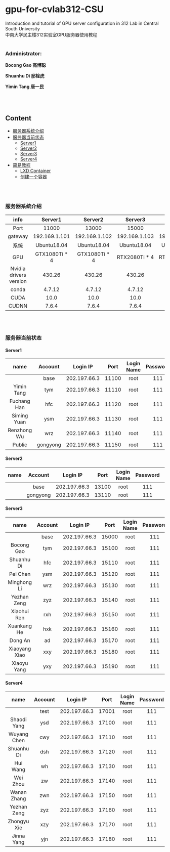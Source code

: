 # gpu-for-cvlab312-CSU
 Introduction and tutorial of GPU server configuration in 312 Lab in Central South University   
 中南大学民主楼312实验室GPU服务器使用教程
<br/>
<br/>

### Administrator:   

**Bocong Gao 高博聪**    

**Shuanhu Di 邸栓虎**    

**Yimin Tang 唐一民**   

<br/>
<br/>

## Content
- [服务器系统介绍](#服务器系统介绍)
- [服务器当前状态](#服务器当前状态)
  - [Server1](#Server1)
  - [Server2](#Server2)
  - [Server3](#Server3)
  - [Server4](#Server4)
- [简易教程](#简易教程)
  - [LXD Container](/lxd.md)
  - [创建一个容器](/create.md)


<br/>
<br/>

### 服务器系统介绍
 
| info | Server1 | Server2 | Server3 | Server4 | 
| :----: | :----: | :------: | :---: | :------: | 
| Port  | 11000 | 13000 | 15000 | 17000 | 
| gateway | 192.169.1.101 | 192.169.1.102 | 192.169.1.103 | 192.169.1.104 |
| 系统 | Ubuntu18.04 | Ubuntu18.04 | Ubuntu18.04 | Ubuntu18.04 | 
| GPU | GTX1080Ti * 4 | GTX1080Ti * 4 | RTX2080Ti * 4 | RTX2080Ti * 4 |  
| Nvidia drivers version | 430.26 | 430.26 | 430.26 | 430.26 |  
| conda | 4.7.12 | 4.7.12 | 4.7.12 | 4.7.12 | 
| CUDA | 10.0 | 10.0 | 10.0 | 10.0 |  
| CUDNN | 7.6.4 | 7.6.4 | 7.6.4 | 7.6.4 |  

<br/>
<br/>

### 服务器当前状态
#### Server1

| name | Account | Login IP | Port | Login Name | Password | Ipv4 address |  
| :----: | :----: | :------: | :---: | :------: | :---: | :--------: |
|   | base | 202.197.66.3 | 11100 | root | 111 | 10.119.6.151:22 |
| Yimin Tang | tym | 202.197.66.3 | 11110 | root | 111 | 10.119.6.88:22 |
| Fuchang Han | hfc | 202.197.66.3 | 11120 | root | 111 | 10.119.6.155:22 |
| Siming Yuan | ysm | 202.197.66.3 | 11130 | root | 111 | 10.119.6.62:22 |
| Renzhong Wu | wrz | 202.197.66.3 | 11140 | root | 111 | 10.119.6.55:22 |
| Public | gongyong | 202.197.66.3 | 11150 | root | 111 | 10.119.6.38:22 |

#### Server2

| name | Account | Login IP | Port | Login Name | Password | Ipv4 address |  
| :----: | :----: | :------: | :---: | :------: | :---: | :--------: |
|   | base | 202.197.66.3 | 13100 | root | 111 | 10.88.221.23:22 |
|   | gongyong | 202.197.66.3 | 13110 | root | 111 | 10.88.221.21:22 |

#### Server3

| name | Account | Login IP | Port | Login Name | Password | Ipv4 address |   
| :----: | :----: | :------: | :---: | :------: | :---: | :--------: |
|   | base | 202.197.66.3 | 15000 | root | 111 | 10.124.170.252:22 |
| Bocong Gao | tym | 202.197.66.3 | 15100 | root | 111 | 10.124.170.74:22 |
| Shuanhu Di | hfc | 202.197.66.3 | 15110 | root | 111 | 10.124.170.91:22 |
| Pei Chen | ysm | 202.197.66.3 | 15120 | root | 111 | 10.124.170.22:22 |
| Minghong Li | wrz | 202.197.66.3 | 15130 | root | 111 | 10.124.170.233:22 |
| Yezhan Zeng | zyz | 202.197.66.3 | 15140 | root | 111 | 10.124.170.178:22 |
| Xiaohui Ren | rxh | 202.197.66.3 | 15150 | root | 111 | 10.124.170.150:22 |
| Xuankang He | hxk | 202.197.66.3 | 15160 | root | 111 | 10.124.170.130:22 |
| Dong An | ad | 202.197.66.3 | 15170 | root | 111 | 10.124.170.24:22 |
| Xiaoyang Xiao | xxy | 202.197.66.3 | 15180 | root | 111 | 10.124.170.25:22 |
| Xiaoyu Yang | yxy | 202.197.66.3 | 15190 | root | 111 | 10.124.170.19:22 |

#### Server4

| name | Account | Login IP | Port | Login Name | Password | Ipv4 address |   
| :----: | :----: | :------: | :---: | :------: | :---: | :--------: |
|   | test | 202.197.66.3 | 17001 | root | 111 | |
| Shaodi Yang | ysd | 202.197.66.3 | 17100 | root | 111 | 10.213.4.92:22 |
| Wuyang Chen | cwy | 202.197.66.3 | 17110 | root | 111 | 10.213.4.100:22 |
| Shuanhu Di | dsh | 202.197.66.3 | 17120 | root | 111 | 10.213.4.70:22 |
| Hui Wang | wh | 202.197.66.3 | 17130 | root | 111 | 10.213.4.84:22 |
| Wei Zhou | zw | 202.197.66.3 | 17140 | root | 111 | 10.213.4.74:22 |
| Wanan Zhang | zwn | 202.197.66.3 | 17150 | root | 111 | 10.213.4.134:22 |
| Yezhan Zeng | zyz | 202.197.66.3 | 17160 | root | 111 | 10.213.4.226:22 |
| Zhongyu Xie | xzy | 202.197.66.3 | 17170 | root | 111 | 10.213.4.54:22 |
| Jinna Yang | yjn | 202.197.66.3 | 17180 | root | 111 | 10.213.4.131:22 |

<br/>
<br/>






